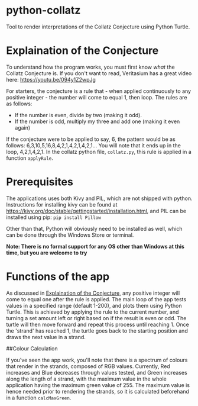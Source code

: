 # python-collatz
Tool to render interpretations of the Collatz Conjecture using Python Turtle.

# Explaination of the Conjecture

To understand how the program works, you must first know *what* the Collatz Conjecture is. If you don't want to read, Veritasium has a great video here: https://youtu.be/094y1Z2wpJg

For starters, the conjecture is a rule that - when applied continuously to any positive integer - the number will come to equal 1, then loop. The rules are as follows:

- If the number is even, divide by two (making it odd).
- If the number is odd, multiply my three and add one (making it even again)

If the conjecture were to be applied to say, 6, the pattern would be as follows: 6,3,10,5,16,8,4,2,1,4,2,1,4,2,1...
You will note that it ends up in the loop, 4,2,1,4,2,1. In the collatz python file, `collatz.py`, this rule is applied in a function `applyRule`.

# Prerequisites

The applications uses both Kivy and PIL, which are not shipped with python. Instructions for installing kivy can be found at https://kivy.org/doc/stable/gettingstarted/installation.html, and PIL can be installed using pip: 
```pip install Pillow```

Other than that, Python will obviously need to be installed as well, which can be done through the Windows Store or terminal.

**Note: There is no formal support for any OS other than Windows at this time, but you are welcome to try**

# Functions of the app

As discussed in [Explaination of the Conjecture](#explaination-of-the-conjecture), any positive integer will come to equal one after the rule is applied. The main loop of the app tests values in a specified range (default 1-200), and plots them using Python Turtle. This is achieved by applying the rule to the current number, and turning a set amount left or right based on if the result is even or odd. The turtle will then move forward and repeat this process until reaching 1. Once the 'strand' has reached 1, the turtle goes back to the starting position and draws the next value in a strand.

##Colour Calculation

If you've seen the app work, you'll note that there is a spectrum of colours that render in the strands, composed of RGB values. Currently, Red increases and Blue decreases through values tested, and Green increases along the length of a strand, with the maximum value in the whole application having the maximum green value of 255. The maximum value is hence needed prior to rendering the strands, so it is calculated beforehand in a function `calcMaxGreen`.
